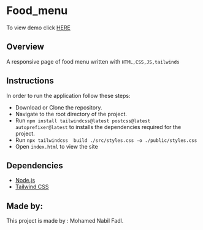 # Food_menu

To view demo click [HERE](https://youtu.be/sZvzplKynWw)

## Overview

A responsive page of food menu written with `HTML,CSS,JS,tailwinds`

## Instructions

In order to run the application follow these steps:
- Download or Clone the repository.
- Navigate to the root directory of the project.
- Run ``npm install tailwindcss@latest postcss@latest autoprefixer@latest`` to installs the dependencies required for the project.
- Run `` npx tailwindcss  build ./src/styles.css -o ./public/styles.css ``
- Open `index.html` to view the site

## Dependencies

- [Node.js](https://nodejs.org/)
- [Tailwind CSS](https://tailwindcss.com/)

## Made by:

This project is made by : Mohamed Nabil Fadl.